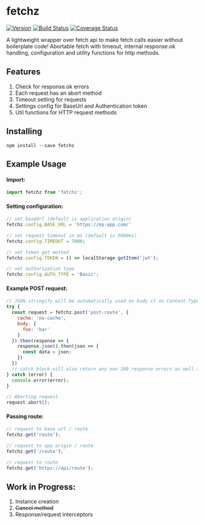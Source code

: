 # fetchz

[![Version](https://img.shields.io/npm/v/fetchz)](https://img.shields.io/npm/v/fetchz)
[![Build Status](https://travis-ci.org/patriotcodes/fetchz.svg?branch=master)](https://travis-ci.org/patriotcodes/fetchz) 
[![Coverage Status](https://coveralls.io/repos/github/PatriotCodes/fetchz/badge.svg?branch=master)](https://coveralls.io/github/PatriotCodes/fetchz?branch=master)

A lightweight wrapper over fetch api to make fetch calls easier without boilerplate code! 
Abortable fetch with timeout, internal response.ok handling, configuration and utility functions for http methods.

## Features

1. Check for response.ok errors
2. Each request has an abort method
3. Timeout setting for requests
4. Settings config for BaseUrl and Authentication token
5. Util functions for HTTP request methods

## Installing

```npm
npm install --save fetchz
```

## Example Usage

#### Import:
```js
import fetchz from 'fetchz';
```

#### Setting configuration:
```js
// set baseUrl (default is application origin)
fetchz.config.BASE_URL = 'https://my-app.com/'

// set request timeout in ms (default is 5000ms)
fetchz.config.TIMEOUT = 7000;

// set token get method
fetchz.config.TOKEN = () => localStorage.getItem('jwt');

// set authorization type
fetchz.config.AUTH_TYPE = 'Basic';
```

#### Example POST request:
```js
// JSON.stringify will be automatically used on body if no Content-Type header is specified
try {
  const request = fetchz.post('post-route', {
    cache: 'no-cache',
    body: {
      foo: 'bar'
    }
  }).then(response => {
    response.json().then(json => {
      const data = json;
    })
  })
  // catch block will also return any non 200 response errors as well as timeout errors
} catch (error) {
  console.error(error);
}

// Aborting request
request.abort();
```

#### Passing route:
```js
// request to base url / route
fetchz.get('route');

// request to app origin / route
fetchz.get('/route');

// request to route
fetchz.get('https://api/route');
```

## Work in Progress:

1. Instance creation
2. ~~Cancel method~~
3. Response/request interceptors
